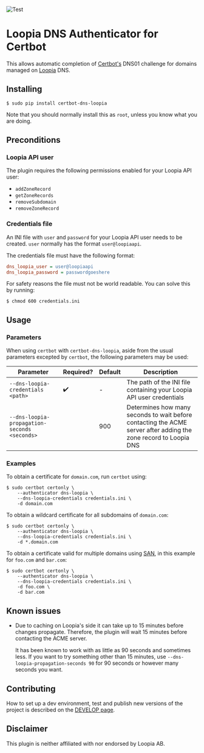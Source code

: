 ![Test](https://github.com/runfalk/certbot-dns-loopia/actions/workflows/test.yml/badge.svg)

# Loopia DNS Authenticator for Certbot


This allows automatic completion of
[Certbot\'s](https://github.com/certbot/certbot) DNS01 challenge for
domains managed on [Loopia](https://www.loopia.se/) DNS.

## Installing

```shell
$ sudo pip install certbot-dns-loopia
```

Note that you should normally install this as `root`, unless you know
what you are doing.

## Preconditions

### Loopia API user 

The plugin requires the following permissions enabled for your Loopia API user:

- `addZoneRecord`
- `getZoneRecords`
- `removeSubdomain`
- `removeZoneRecord`

### Credentials file

An INI file with `user` and `password` for your Loopia API user needs to be created. `user`
normally has the format `user@loopiaapi`.

The credentials file must have the following format:

```INI
dns_loopia_user = user@loopiaapi
dns_loopia_password = passwordgoeshere
```

For safety reasons the file must not be world readable. You can solve
this by running:

```shell
$ chmod 600 credentials.ini
```


## Usage

### Parameters

When using `certbot` with `certbot-dns-loopia`, aside from the usual parameters excepted by `certbot`, the following
parameters may be used:

| Parameter                                   | Required?                  | Default | Description      |
|---------------------------------------------|----------------------------|---------|-------------------|
|`--dns-loopia-credentials <path>`            | :heavy_check_mark:️         | -       | The path of the INI file containing your Loopia API user credentials |
|`--dns-loopia-propagation-seconds <seconds>` |                            | 900     |  Determines how many seconds to wait before contacting the ACME server after adding the zone record to Loopia DNS

### Examples

To obtain a certificate for `domain.com`, run `certbot` using:

```shell
$ sudo certbot certonly \
    --authenticator dns-loopia \
    --dns-loopia-credentials credentials.ini \
    -d domain.com
```

To obtain a wildcard certificate for all subdomains of `domain.com`:

```shell
$ sudo certbot certonly \
    --authenticator dns-loopia \
    --dns-loopia-credentials credentials.ini \
    -d *.domain.com
```

To obtain a certificate valid for multiple domains using [SAN](https://en.wikipedia.org/wiki/Subject_Alternative_Name),
in this example for `foo.com` and `bar.com`:
```shell
$ sudo certbot certonly \
    --authenticator dns-loopia \
    --dns-loopia-credentials credentials.ini \
    -d foo.com \
    -d bar.com
```

## Known issues

- Due to caching on Loopia's side it can take up to 15 minutes before
  changes propagate. Therefore, the plugin will wait 15 minutes before
  contacting the ACME server.

  It has been known to work with as little as 90 seconds and sometimes
  less. If you want to try something other than 15 minutes, use
  `--dns-loopia-propagation-seconds 90` for 90 seconds
  or however many seconds you want.

Contributing
------------

How to set up a dev environment, test and publish new versions of the
project is described on the [DEVELOP page](DEVELOP.md).

Disclaimer
----------

This plugin is neither affiliated with nor endorsed by Loopia AB.
